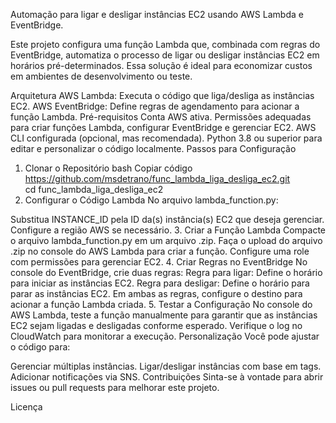 Automação para ligar e desligar instâncias EC2 usando AWS Lambda e EventBridge.

Este projeto configura uma função Lambda que, combinada com regras do EventBridge, automatiza o processo de ligar ou desligar instâncias EC2 em horários pré-determinados. Essa solução é ideal para economizar custos em ambientes de desenvolvimento ou teste.

Arquitetura
AWS Lambda: Executa o código que liga/desliga as instâncias EC2.
AWS EventBridge: Define regras de agendamento para acionar a função Lambda.
Pré-requisitos
Conta AWS ativa.
Permissões adequadas para criar funções Lambda, configurar EventBridge e gerenciar EC2.
AWS CLI configurada (opcional, mas recomendada).
Python 3.8 ou superior para editar e personalizar o código localmente.
Passos para Configuração
1. Clonar o Repositório
bash
Copiar código
https://github.com/msdetrano/func_lambda_liga_desliga_ec2.git  
cd func_lambda_liga_desliga_ec2  
2. Configurar o Código Lambda
No arquivo lambda_function.py:

Substitua INSTANCE_ID pela ID da(s) instância(s) EC2 que deseja gerenciar.
Configure a região AWS se necessário.
3. Criar a Função Lambda
Compacte o arquivo lambda_function.py em um arquivo .zip.
Faça o upload do arquivo .zip no console do AWS Lambda para criar a função.
Configure uma role com permissões para gerenciar EC2.
4. Criar Regras no EventBridge
No console do EventBridge, crie duas regras:
Regra para ligar: Define o horário para iniciar as instâncias EC2.
Regra para desligar: Define o horário para parar as instâncias EC2.
Em ambas as regras, configure o destino para acionar a função Lambda criada.
5. Testar a Configuração
No console do AWS Lambda, teste a função manualmente para garantir que as instâncias EC2 sejam ligadas e desligadas conforme esperado.
Verifique o log no CloudWatch para monitorar a execução.
Personalização
Você pode ajustar o código para:

Gerenciar múltiplas instâncias.
Ligar/desligar instâncias com base em tags.
Adicionar notificações via SNS.
Contribuições
Sinta-se à vontade para abrir issues ou pull requests para melhorar este projeto.

Licença
